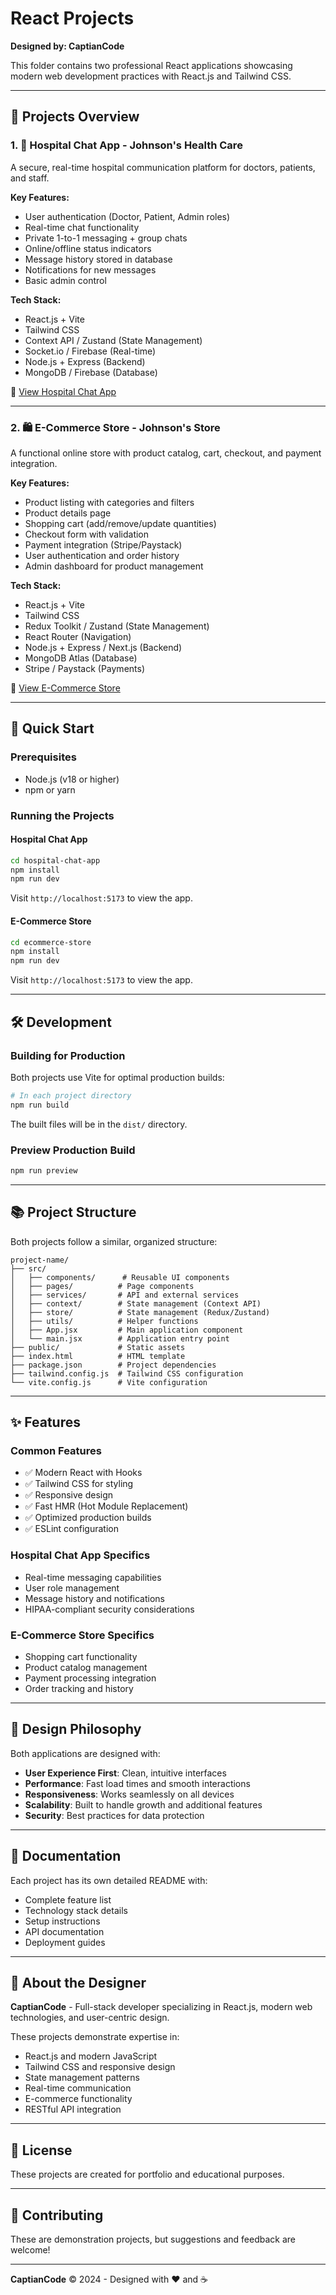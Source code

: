 # React Projects

**Designed by: CaptianCode**

This folder contains two professional React applications showcasing modern web development practices with React.js and Tailwind CSS.

---

## 📁 Projects Overview

### 1. 🏥 Hospital Chat App - Johnson's Health Care

A secure, real-time hospital communication platform for doctors, patients, and staff.

**Key Features:**
- User authentication (Doctor, Patient, Admin roles)
- Real-time chat functionality
- Private 1-to-1 messaging + group chats
- Online/offline status indicators
- Message history stored in database
- Notifications for new messages
- Basic admin control

**Tech Stack:**
- React.js + Vite
- Tailwind CSS
- Context API / Zustand (State Management)
- Socket.io / Firebase (Real-time)
- Node.js + Express (Backend)
- MongoDB / Firebase (Database)

📂 [View Hospital Chat App](./hospital-chat-app/)

---

### 2. 🛍️ E-Commerce Store - Johnson's Store

A functional online store with product catalog, cart, checkout, and payment integration.

**Key Features:**
- Product listing with categories and filters
- Product details page
- Shopping cart (add/remove/update quantities)
- Checkout form with validation
- Payment integration (Stripe/Paystack)
- User authentication and order history
- Admin dashboard for product management

**Tech Stack:**
- React.js + Vite
- Tailwind CSS
- Redux Toolkit / Zustand (State Management)
- React Router (Navigation)
- Node.js + Express / Next.js (Backend)
- MongoDB Atlas (Database)
- Stripe / Paystack (Payments)

📂 [View E-Commerce Store](./ecommerce-store/)

---

## 🚀 Quick Start

### Prerequisites

- Node.js (v18 or higher)
- npm or yarn

### Running the Projects

#### Hospital Chat App

```bash
cd hospital-chat-app
npm install
npm run dev
```

Visit `http://localhost:5173` to view the app.

#### E-Commerce Store

```bash
cd ecommerce-store
npm install
npm run dev
```

Visit `http://localhost:5173` to view the app.

---

## 🛠️ Development

### Building for Production

Both projects use Vite for optimal production builds:

```bash
# In each project directory
npm run build
```

The built files will be in the `dist/` directory.

### Preview Production Build

```bash
npm run preview
```

---

## 📚 Project Structure

Both projects follow a similar, organized structure:

```
project-name/
├── src/
│   ├── components/      # Reusable UI components
│   ├── pages/          # Page components
│   ├── services/       # API and external services
│   ├── context/        # State management (Context API)
│   ├── store/          # State management (Redux/Zustand)
│   ├── utils/          # Helper functions
│   ├── App.jsx         # Main application component
│   └── main.jsx        # Application entry point
├── public/             # Static assets
├── index.html          # HTML template
├── package.json        # Project dependencies
├── tailwind.config.js  # Tailwind CSS configuration
└── vite.config.js      # Vite configuration
```

---

## ✨ Features

### Common Features
- ✅ Modern React with Hooks
- ✅ Tailwind CSS for styling
- ✅ Responsive design
- ✅ Fast HMR (Hot Module Replacement)
- ✅ Optimized production builds
- ✅ ESLint configuration

### Hospital Chat App Specifics
- Real-time messaging capabilities
- User role management
- Message history and notifications
- HIPAA-compliant security considerations

### E-Commerce Store Specifics
- Shopping cart functionality
- Product catalog management
- Payment processing integration
- Order tracking and history

---

## 🎨 Design Philosophy

Both applications are designed with:
- **User Experience First**: Clean, intuitive interfaces
- **Performance**: Fast load times and smooth interactions
- **Responsiveness**: Works seamlessly on all devices
- **Scalability**: Built to handle growth and additional features
- **Security**: Best practices for data protection

---

## 📖 Documentation

Each project has its own detailed README with:
- Complete feature list
- Technology stack details
- Setup instructions
- API documentation
- Deployment guides

---

## 👤 About the Designer

**CaptianCode** - Full-stack developer specializing in React.js, modern web technologies, and user-centric design.

These projects demonstrate expertise in:
- React.js and modern JavaScript
- Tailwind CSS and responsive design
- State management patterns
- Real-time communication
- E-commerce functionality
- RESTful API integration

---

## 📝 License

These projects are created for portfolio and educational purposes.

---

## 🤝 Contributing

These are demonstration projects, but suggestions and feedback are welcome!

---

**CaptianCode** © 2024 - Designed with ❤️ and ☕
